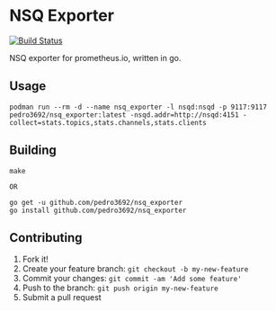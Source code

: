 # NSQ Exporter

[![Build Status](https://travis-ci.com/pedro3692/nsq_exporter.svg?branch=master)](https://travis-ci.com/pedro3692/nsq_exporter) 

NSQ exporter for prometheus.io, written in go.

## Usage

    podman run --rm -d --name nsq_exporter -l nsqd:nsqd -p 9117:9117 pedro3692/nsq_exporter:latest -nsqd.addr=http://nsqd:4151 -collect=stats.topics,stats.channels,stats.clients

## Building

    make

    OR

    go get -u github.com/pedro3692/nsq_exporter
    go install github.com/pedro3692/nsq_exporter

## Contributing

1. Fork it!
2. Create your feature branch: `git checkout -b my-new-feature`
3. Commit your changes: `git commit -am 'Add some feature'`
4. Push to the branch: `git push origin my-new-feature`
5. Submit a pull request

